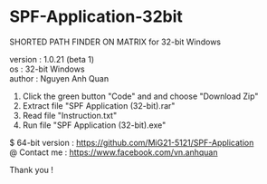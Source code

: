# SPF-Application-32bit
SHORTED PATH FINDER ON MATRIX for 32-bit Windows 

version : 1.0.21 (beta 1) \
os : 32-bit Windows \
author : Nguyen Anh Quan


1. Click the green button "Code" and and choose "Download Zip"
2. Extract file "SPF Application (32-bit).rar"
3. Read file "Instruction.txt"
4. Run file "SPF Application (32-bit).exe" 

$ 64-bit version : https://github.com/MiG21-5121/SPF-Application \
@ Contact me : https://www.facebook.com/vn.anhquan

Thank you !
